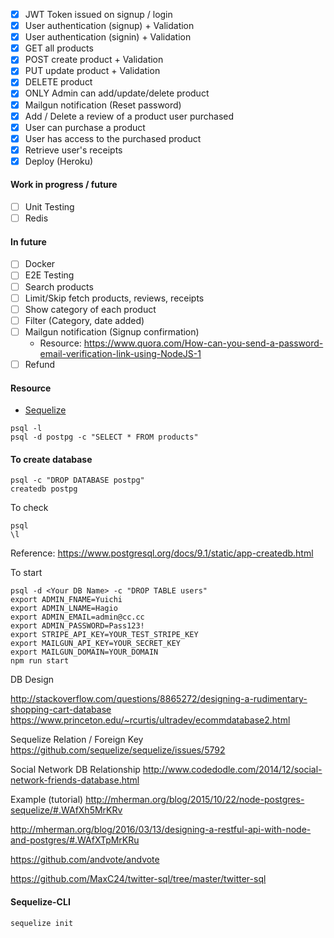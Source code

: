 * [X] JWT Token issued on signup / login
* [X] User authentication (signup) + Validation
* [X] User authentication (signin) + Validation
* [X] GET all products
* [X] POST create product + Validation
* [X] PUT update product + Validation
* [X] DELETE product
* [X] ONLY Admin can add/update/delete product 
* [X] Mailgun notification (Reset password)
* [X] Add / Delete a review of a product user purchased
* [X] User can purchase a product 
* [X] User has access to the purchased product
* [X] Retrieve user's receipts
* [X] Deploy (Heroku)

#### Work in progress / future
* [ ] Unit Testing
* [ ] Redis

#### In future
* [ ] Docker
* [ ] E2E Testing
* [ ] Search products
* [ ] Limit/Skip fetch products, reviews, receipts
* [ ] Show category of each product
* [ ] Filter (Category, date added)
* [ ] Mailgun notification (Signup confirmation) 
  * Resource: https://www.quora.com/How-can-you-send-a-password-email-verification-link-using-NodeJS-1
* [ ] Refund

#### Resource
- [Sequelize](http://docs.sequelizejs.com/en/v3/)


```
psql -l
psql -d postpg -c "SELECT * FROM products"
```

#### To create database
```
psql -c "DROP DATABASE postpg"
createdb postpg
```
To check
```
psql
\l
```
Reference: https://www.postgresql.org/docs/9.1/static/app-createdb.html

To start
```
psql -d <Your DB Name> -c "DROP TABLE users"
export ADMIN_FNAME=Yuichi
export ADMIN_LNAME=Hagio
export ADMIN_EMAIL=admin@cc.cc
export ADMIN_PASSWORD=Pass123!
export STRIPE_API_KEY=YOUR_TEST_STRIPE_KEY
export MAILGUN_API_KEY=YOUR_SECRET_KEY
export MAILGUN_DOMAIN=YOUR_DOMAIN
npm run start
```

DB Design

http://stackoverflow.com/questions/8865272/designing-a-rudimentary-shopping-cart-database
https://www.princeton.edu/~rcurtis/ultradev/ecommdatabase2.html

Sequelize Relation / Foreign Key
https://github.com/sequelize/sequelize/issues/5792

Social Network DB Relationship
http://www.codedodle.com/2014/12/social-network-friends-database.html

Example (tutorial)
http://mherman.org/blog/2015/10/22/node-postgres-sequelize/#.WAfXh5MrKRv

http://mherman.org/blog/2016/03/13/designing-a-restful-api-with-node-and-postgres/#.WAfXTpMrKRu

https://github.com/andvote/andvote

https://github.com/MaxC24/twitter-sql/tree/master/twitter-sql


#### Sequelize-CLI
```
sequelize init
```


